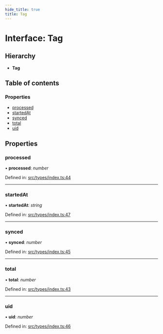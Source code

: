 ```yaml
---
hide_title: true
title: Tag
---
```


# Interface: Tag

## Hierarchy

* **Tag**

## Table of contents

### Properties

- [processed](tag.md#processed)
- [startedAt](tag.md#startedat)
- [synced](tag.md#synced)
- [total](tag.md#total)
- [uid](tag.md#uid)

## Properties

### processed

• **processed**: *number*

Defined in: [src/types/index.ts:44](https://github.com/ethersphere/bee-js/blob/313830a/src/types/index.ts#L44)

___

### startedAt

• **startedAt**: *string*

Defined in: [src/types/index.ts:47](https://github.com/ethersphere/bee-js/blob/313830a/src/types/index.ts#L47)

___

### synced

• **synced**: *number*

Defined in: [src/types/index.ts:45](https://github.com/ethersphere/bee-js/blob/313830a/src/types/index.ts#L45)

___

### total

• **total**: *number*

Defined in: [src/types/index.ts:43](https://github.com/ethersphere/bee-js/blob/313830a/src/types/index.ts#L43)

___

### uid

• **uid**: *number*

Defined in: [src/types/index.ts:46](https://github.com/ethersphere/bee-js/blob/313830a/src/types/index.ts#L46)
